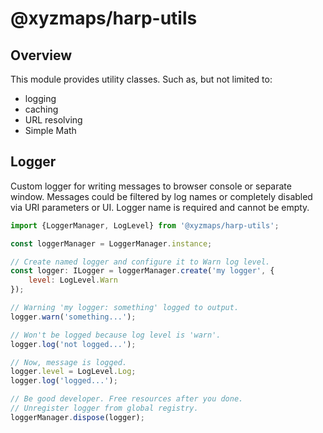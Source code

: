 # @xyzmaps/harp-utils

## Overview

This module provides utility classes. Such as, but not limited to:

* logging
* caching
* URL resolving
* Simple Math

## Logger
Custom logger for writing messages to browser console or separate window.
Messages could be filtered by log names or completely disabled via URI parameters or UI.
Logger name is required and cannot be empty.

```javascript
import {LoggerManager, LogLevel} from '@xyzmaps/harp-utils';

const loggerManager = LoggerManager.instance;

// Create named logger and configure it to Warn log level.
const logger: ILogger = loggerManager.create('my logger', {
    level: LogLevel.Warn
});

// Warning 'my logger: something' logged to output.
logger.warn('something...');

// Won't be logged because log level is 'warn'.
logger.log('not logged...');

// Now, message is logged.
logger.level = LogLevel.Log;
logger.log('logged...');

// Be good developer. Free resources after you done.
// Unregister logger from global registry.
loggerManager.dispose(logger);

```
